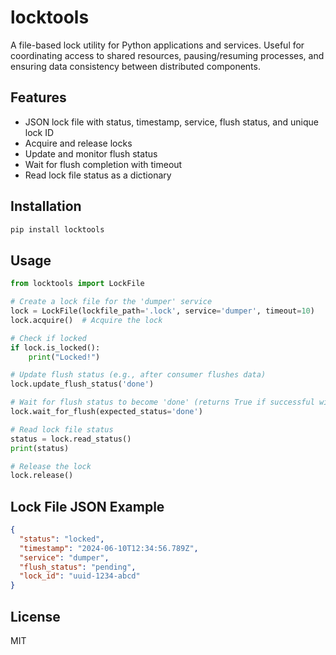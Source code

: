 # locktools

A file-based lock utility for Python applications and services. Useful for coordinating access to shared resources, pausing/resuming processes, and ensuring data consistency between distributed components.

## Features
- JSON lock file with status, timestamp, service, flush status, and unique lock ID
- Acquire and release locks
- Update and monitor flush status
- Wait for flush completion with timeout
- Read lock file status as a dictionary

## Installation

```sh
pip install locktools
```

## Usage

```python
from locktools import LockFile

# Create a lock file for the 'dumper' service
lock = LockFile(lockfile_path='.lock', service='dumper', timeout=10)
lock.acquire()  # Acquire the lock

# Check if locked
if lock.is_locked():
    print("Locked!")

# Update flush status (e.g., after consumer flushes data)
lock.update_flush_status('done')

# Wait for flush status to become 'done' (returns True if successful within timeout)
lock.wait_for_flush(expected_status='done')

# Read lock file status
status = lock.read_status()
print(status)

# Release the lock
lock.release()
```

## Lock File JSON Example
```json
{
  "status": "locked",
  "timestamp": "2024-06-10T12:34:56.789Z",
  "service": "dumper",
  "flush_status": "pending",
  "lock_id": "uuid-1234-abcd"
}
```

## License
MIT
